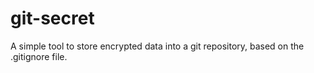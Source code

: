 # git-secret
A simple tool to store encrypted data into a git repository, based on the .gitignore file.
